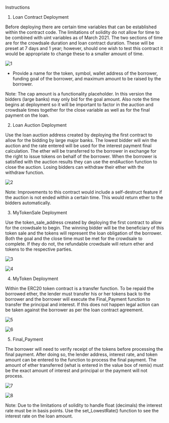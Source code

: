 Instructions

1. Loan Contract Deployment

Before deploying there are certain time variables that can be established within the contract code. The limitations of solidity do not allow for time to be combined with uint variables as of March 2021. The two sections of time are for the crowdsale duration and loan contract duration. These will be preset at 7 days and 1 year; however, should one wish to test this contract it would be appropriate to change these to a smaller amount of time.

![1](Images/Set_Time_Variables.png)

- Provide a name for the token, symbol, wallet address of the borrower, funding goal of the borrower, and maximum amount to be raised by the borrower.

Note: The cap amount is a functionality placeholder. In this version the bidders (large banks) may only bid for the goal amount. Also note the time begins at deployment so it will be important to factor in the auction and crowdsale times together for the close variable as well as for the final payment on the loan.

2. Loan Auction Deployment

Use the loan auction address created by deploying the first contract to allow for the bidding by large major banks. The lowest bidder will win the auction and the rate entered will be used for the interest payment final calculation. The ether will be transferred to the borrower in exchange for the right to issue tokens on behalf of the borrower. When the borrower is satisfied with the auction results they can use the endAuction function to close the auction. Losing bidders can withdraw their ether with the withdraw function.

![2](../Images/Loan_Auction_Deployment.png)

Note: Improvements to this contract would include a self-destruct feature if the auction is not ended within a certain time. This would return ether to the bidders automatically.

3. MyTokenSale Deployment

Use the token_sale_address created by deploying the first contract to allow for the crowdsale to begin. The winning bidder will be the beneficiary of this token sale and the tokens will represent the loan obligation of the borrower. Both the goal and the close time must be met for the crowdsale to complete. If they do not, the refundable crowdsale will return ether and tokens to the respective parties. 

![3](../Images/MyTokenSale_Deployment.png)

![4](../Images/Token_Balance.png)

4. MyToken Deployment

Within the ERC20 token contract is a transfer function. To be repaid the borrowed ether, the lender must transfer his or her tokens back to the borrower and the borrower will execute the Final_Payment function to transfer the principal and interest. If this does not happen legal action can be taken against the borrower as per the loan contract agreement.

![5](../Images/Transfer_Token.png)

![6](../Images/Transfer_Token_Success.png)

5. Final_Payment

The borrower will need to verify receipt of the tokens before processing the final payment. After doing so, the lender address, interest rate, and token amount can be entered to the function to process the final payment. The amount of ether transferred (what is entered in the value box of remix) must be the exact amount of interest and principal or the payment will not process.

![7](../Images/Final_Payment.png)

![8](../Images/Final_Payment_Success.png)

Note: Due to the limitations of solidity to handle float (decimals) the interest rate must be in basis points. Use the set_LowestRate() function to see the interest rate on the loan amount.
